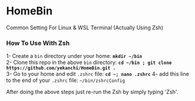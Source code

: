 # HomeBin
Common Setting For Linux &amp; WSL Terminal (Actually Using Zsh)

### How To Use With Zsh

1- Create a `bin` directory under your home: **`mkdir ~/bin`**<br /> 
2- Clone this repo in the above `bin` directory: **`cd ~/bin ; git clone https://github.com/yekanchi/HomeBin.git .`**<br />
3- Go to your home and edit `.zshrc` file: **`cd ~; nano .zshrc`**
4- add this line to the end of your `.zshrc` file: `~/bin/zshrcConfig`

After doing the above steps just re-run the Zsh by simply typing 'Zsh'.
